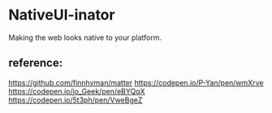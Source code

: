 # NativeUI-inator

Making the web looks native to your platform.

## reference:
https://github.com/finnhvman/matter
https://codepen.io/P-Yan/pen/wmXrve
https://codepen.io/jo_Geek/pen/eBYQqX
https://codepen.io/5t3ph/pen/VweBgeZ
